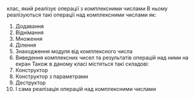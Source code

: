 клас, який реалізує операції з комплексними числами
В ньому реалізуються такі операції над комплексними числами як:
1) Додавання
2) Віднімання
3) Множення
4) Ділення
5) Знаходження модуля від комплексного числа
6) Виведення комплексних чисел та результатів операцій над ними на екран
Також в даному класі містяться такі складові:
1) Конструктор
2) Конструктор з параметрами
3) Деструктор
4) І сама реалізація операцій над комплексними числами
